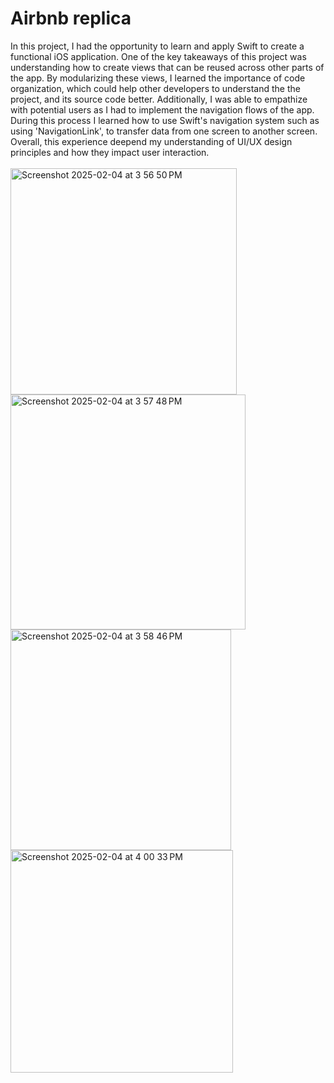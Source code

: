 # Airbnb replica
In this project, I had the opportunity to learn and apply Swift to create a functional iOS application. 
One of the key takeaways of this project was understanding how to create views that can be reused
across other parts of the app. By modularizing these views, I learned the importance of code organization, which 
could help other developers to understand the the project, and its source code better. Additionally, 
I was able to empathize with potential users as I had to implement the navigation flows of the app. During this process
I learned how to use Swift's navigation system such as using 'NavigationLink', to transfer data from one screen
to another screen. Overall, this experience deepend my understanding of UI/UX design principles and how 
they impact user interaction. 
<br>
<br>
<img width="362" alt="Screenshot 2025-02-04 at 3 56 50 PM" src="https://github.com/user-attachments/assets/f348242b-4e70-4fef-be13-6cd94b8d4ff5" />
<img width="376" alt="Screenshot 2025-02-04 at 3 57 48 PM" src="https://github.com/user-attachments/assets/e13057af-4c71-4810-818b-d056b9049746" />
<img width="353" alt="Screenshot 2025-02-04 at 3 58 46 PM" src="https://github.com/user-attachments/assets/407b3d04-bed7-4e30-9182-0a7cfa9dadb6" />
<img width="356" alt="Screenshot 2025-02-04 at 4 00 33 PM" src="https://github.com/user-attachments/assets/5a9275bb-ecef-4797-b08e-df82598fc1d6" />
